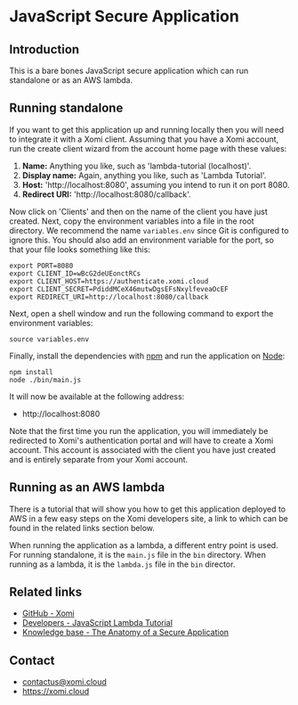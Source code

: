 # JavaScript Secure Application

## Introduction

This is a bare bones JavaScript secure application which can run standalone or as an AWS lambda.

## Running standalone

If you want to get this application up and running locally then you will need to integrate it with a Xomi client. Assuming that you have a Xomi account, run the create client wizard from the account home page with these values:

1. **Name:** Anything you like, such as 'lambda-tutorial (localhost)'.
2. **Display name:** Again, anything you like, such as 'Lambda Tutorial'.
3. **Host:** 'http://localhost:8080', assuming you intend to run it on port 8080.
4. **Redirect URI:** 'http://localhost:8080/callback'.

Now click on 'Clients' and then on the name of the client you have just created. Next, copy the environment variables into a file in the root directory. We recommend the name `variables.env` since Git is configured to ignore this. You should also add an environment variable for the port, so that your file looks something like this:

```
export PORT=8080
export CLIENT_ID=wBcG2deUEonctRCs
export CLIENT_HOST=https://authenticate.xomi.cloud
export CLIENT_SECRET=PdiddMCeX46mutwDgsEFsNxylfeveaOcEF
export REDIRECT_URI=http://localhost:8080/callback
```
Next, open a shell window and run the following command to export the environment variables:

```
source variables.env
```
Finally, install the dependencies with [npm](https://www.npmjs.com/) and run the application on [Node](https://nodejs.org/en/):

```
npm install
node ./bin/main.js
```
It will now be available at the following address:

* http://localhost:8080

Note that the first time you run the application, you will immediately be redirected to Xomi's authentication portal and will have to create a Xomi account. This account is associated with the client you have just created and is entirely separate from your Xomi account.

## Running as an AWS lambda

There is a tutorial that will show you how to get this application deployed to AWS in a few easy steps on the Xomi developers site, a link to which can be found in the related links section below.

When running the application as a lambda, a different entry point is used. For running standalone, it is the `main.js` file in the `bin` directory. When running as a lambda, it is the `lambda.js` file in the `bin` director.

## Related links

* [GitHub - Xomi](https://github.com/xomicloud/xomi)
* [Developers - JavaScript Lambda Tutorial](https://developers.xomi.cloud/tutorial/javascript-lambda)
* [Knowledge base - The Anatomy of a Secure Application](https://developers.xomi.cloud/knowledge-base/anatomy-of-secure-application)

## Contact

* contactus@xomi.cloud
* https://xomi.cloud
